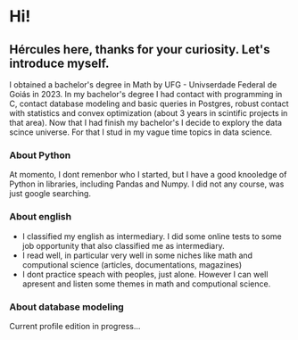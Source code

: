 # Hi!

## Hércules here, thanks for your curiosity. Let's introduce myself.

I obtained a bachelor's degree in Math by UFG - Univserdade Federal de Goiás in 2023.
In my bachelor's degree I had contact with programming in C, contact database modeling and basic queries in Postgres, robust contact with statistics and convex optimization (about 3 years in scintific projects in that area).
Now that I had finish my bachelor's I decide to explory the data scince universe.
For that I stud in my vague time topics in data science.

### About Python
At momento, I dont remenbor who I started, but I have a good knooledge of Python in libraries, including Pandas and Numpy. I did not any course, was just google searching.

### About english
* I classified my english as intermediary. I did some online tests to some job opportunity that also classified me as intermediary.
* I read well, in particular  very well in some niches like math and computional science (articles, documentations, magazines)
* I dont practice speach with peoples, just alone. However I can well apresent and listen some themes in math and computional science.

### About database modeling

Current profile edition in progress...



<!--
**herculesvanso/herculesvanso** is a ✨ _special_ ✨ repository because its `README.md` (this file) appears on your GitHub profile.

Here are some ideas to get you started:

- 🔭 I’m currently working on ...
- 🌱 I’m currently learning ...
- 👯 I’m looking to collaborate on ...
- 🤔 I’m looking for help with ...
- 💬 Ask me about ...
- 📫 How to reach me: ...
- 😄 Pronouns: ...
- ⚡ Fun fact: ...
-->
